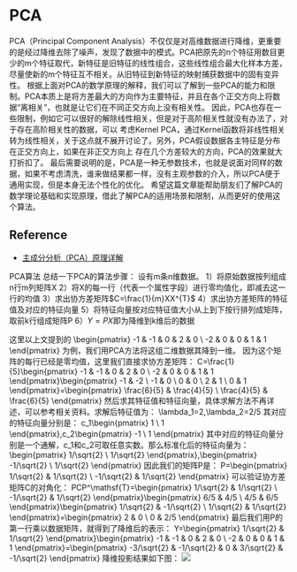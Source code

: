 # PCA
PCA（Principal Component Analysis）不仅仅是对高维数据进行降维，更重要的是经过降维去除了噪声，发现了数据中的模式。PCA把原先的n个特征用数目更少的m个特征取代，新特征是旧特征的线性组合，这些线性组合最大化样本方差，尽量使新的m个特征互不相关。从旧特征到新特征的映射捕获数据中的固有变异性。
根据上面对PCA的数学原理的解释，我们可以了解到一些PCA的能力和限制。PCA本质上是将方差最大的方向作为主要特征，并且在各个正交方向上将数据“离相关”，也就是让它们在不同正交方向上没有相关性。
因此，PCA也存在一些限制，例如它可以很好的解除线性相关，但是对于高阶相关性就没有办法了，对于存在高阶相关性的数据，可以 考虑Kernel PCA，通过Kernel函数将非线性相关转为线性相关，关于这点就不展开讨论了。另外，PCA假设数据各主特征是分布在正交方向上，如果在非正交方向上 存在几个方差较大的方向，PCA的效果就大打折扣了。
最后需要说明的是，PCA是一种无参数技术，也就是说面对同样的数据，如果不考虑清洗，谁来做结果都一样，没有主观参数的介入，所以PCA便于通用实现，但是本身无法个性化的优化。
希望这篇文章能帮助朋友们了解PCA的数学理论基础和实现原理，借此了解PCA的适用场景和限制，从而更好的使用这个算法。


## Reference
- [主成分分析（PCA）原理详解](http://blog.jobbole.com/109015/)


PCA算法
总结一下PCA的算法步骤：
设有m条n维数据。
1）将原始数据按列组成n行m列矩阵X
2）将X的每一行（代表一个属性字段）进行零均值化，即减去这一行的均值
3）求出协方差矩阵$C=\frac{1}{m}XX^{T}$
4）求出协方差矩阵的特征值及对应的特征向量
5）将特征向量按对应特征值大小从上到下按行排列成矩阵，取前k行组成矩阵P
6）$Y=PX$即为降维到k维后的数据

这里以上文提到的
\begin{pmatrix} -1 & -1 & 0 & 2 & 0 \\ -2 & 0 & 0 & 1 & 1 \end{pmatrix}
为例，我们用PCA方法将这组二维数据其降到一维。
因为这个矩阵的每行已经是零均值，这里我们直接求协方差矩阵：
C=\frac{1}{5}\begin{pmatrix} -1 & -1 & 0 & 2 & 0 \\ -2 & 0 & 0 & 1 & 1 \end{pmatrix}\begin{pmatrix} -1 & -2 \\ -1 & 0 \\ 0 & 0 \\ 2 & 1 \\ 0 & 1 \end{pmatrix}=\begin{pmatrix} \frac{6}{5} & \frac{4}{5} \\ \frac{4}{5} & \frac{6}{5} \end{pmatrix}
然后求其特征值和特征向量，具体求解方法不再详述，可以参考相关资料。求解后特征值为：
\lambda_1=2,\lambda_2=2/5
其对应的特征向量分别是：
c_1\begin{pmatrix} 1 \\ 1 \end{pmatrix},c_2\begin{pmatrix} -1 \\ 1 \end{pmatrix}
其中对应的特征向量分别是一个通解，c_1和c_2可取任意实数。那么标准化后的特征向量为：
\begin{pmatrix} 1/\sqrt{2} \\ 1/\sqrt{2} \end{pmatrix},\begin{pmatrix} -1/\sqrt{2} \\ 1/\sqrt{2} \end{pmatrix}
因此我们的矩阵P是：
P=\begin{pmatrix} 1/\sqrt{2} & 1/\sqrt{2} \\ -1/\sqrt{2} & 1/\sqrt{2} \end{pmatrix}
可以验证协方差矩阵C的对角化：
PCP^\mathsf{T}=\begin{pmatrix} 1/\sqrt{2} & 1/\sqrt{2} \\ -1/\sqrt{2} & 1/\sqrt{2} \end{pmatrix}\begin{pmatrix} 6/5 & 4/5 \\ 4/5 & 6/5 \end{pmatrix}\begin{pmatrix} 1/\sqrt{2} & -1/\sqrt{2} \\ 1/\sqrt{2} & 1/\sqrt{2} \end{pmatrix}=\begin{pmatrix} 2 & 0 \\ 0 & 2/5 \end{pmatrix}
最后我们用P的第一行乘以数据矩阵，就得到了降维后的表示：
Y=\begin{pmatrix} 1/\sqrt{2} & 1/\sqrt{2} \end{pmatrix}\begin{pmatrix} -1 & -1 & 0 & 2 & 0 \\ -2 & 0 & 0 & 1 & 1 \end{pmatrix}=\begin{pmatrix} -3/\sqrt{2} & -1/\sqrt{2} & 0 & 3/\sqrt{2} & -1/\sqrt{2} \end{pmatrix}
降维投影结果如下图：
![](http://blog.codinglabs.org/uploads/pictures/pca-tutorial/07.png)

